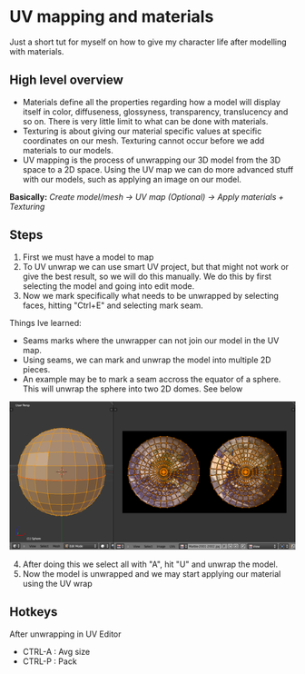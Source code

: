 # UV mapping and materials

Just a short tut for myself on how to give my character life after modelling with materials.

## High level overview

- Materials define all the properties regarding how a model will display itself in color, diffuseness, glossyness, transparency, translucency and so on. There is very little limit to what can be done with materials.
- Texturing is about giving our material specific values at specific coordinates on our mesh. Texturing cannot occur before we add materials to our models.
- UV mapping is the process of unwrapping our 3D model from the 3D space to a 2D space. Using the UV map we can do more advanced stuff with our models, such as applying an image on our model.

**Basically:**
*Create model/mesh -> UV map (Optional) -> Apply materials + Texturing*

## Steps

1. First we must have a model to map
2. To UV unwrap we can use smart UV project, but that might not work or give the best result, so we will do this manually.
We do this by first selecting the model and going into edit mode.
3. Now we mark specifically what needs to be unwrapped by selecting faces, hitting "Ctrl+E" and selecting mark seam.

Things Ive learned:
- Seams marks where the unwrapper can not join our model in the UV map.
- Using seams, we can mark and unwrap the model into multiple 2D pieces.
- An example may be to mark a seam accross the equator of a sphere. This will unwrap the sphere into two 2D domes. See below

![Unwrapping a sphere](/notes/assets/Unwrap_spheres.png)

4. After doing this we select all with "A", hit "U" and unwrap the model.
5. Now the model is unwrapped and we may start applying our material using the UV wrap

## Hotkeys


After unwrapping in UV Editor
- CTRL-A : Avg size
- CTRL-P : Pack
